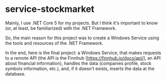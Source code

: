 # service-stockmarket

Mainly, I use .NET Core 5 for my projects. But I think it's important to know (or, at least, be familiarized) with the .NET Framework.

So, the main reason for this project was to create a Windows Service using the tools and resources of the .NET Framework.

In the end, here is the final project: a Windows Service, that makes requests to a remote API (the API is the Finnhub [https://finnhub.io/docs/api/], an API about financial information), handles the data (companies profile, stock symbols information, etc.), and, if it doesn't exists, inserts the data at the database.